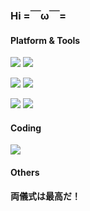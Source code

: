 ### Hi =￣ω￣=

<!--
**Meowcolm024/meowcolm024** is a ✨ _special_ ✨ repository because its `README.md` (this file) appears on your GitHub profile.

Here are some ideas to get you started:

- 🔭 I’m currently working on ...
- 🌱 I’m currently learning ...
- 👯 I’m looking to collaborate on ...
- 🤔 I’m looking for help with ...
- 💬 Ask me about ...
- 📫 How to reach me: ...
- 😄 Pronouns: ...
- ⚡ Fun fact: ...
-->

#### Platform & Tools

![](https://img.shields.io/badge/macOS-Ventura-292e33?style=flat-square&logo=apple&logoColor=ffffff)
![](https://img.shields.io/badge/Windows-10-2376bc?style=flat-square&logo=windows&logoColor=ffffff)

![](https://img.shields.io/badge/IDE-Visual%20Studio%20Code-blue?style=flat-square&logo=visual-studio-code&logoColor=ffffff)
![](https://img.shields.io/badge/-Affinity%20Photo-7e4dd2?style=flat-square&logo=affinity-photo&logoColor=ffffff)

![](https://img.shields.io/badge/-Haskell-5d4f85?style=flat-square&logo=haskell&logoColor=ffffff)
![](https://img.shields.io/badge/-Scala-de3423?style=flat-square&logo=scala&logoColor=ffffff)
<!--
![](https://img.shields.io/badge/-Rust-b7410e?style=flat-square&logo=rust&logoColor=ffffff)
![](https://img.shields.io/badge/-C/C%2B%2B-007396?style=flat-square&logo=c%2B%2B&logoColor=ffffff)
![](https://img.shields.io/badge/-Python-3776ab?style=flat-square&logo=python&logoColor=ffffff)
-->


#### Coding

![](https://www.codewars.com/users/Meowcolm024/badges/large)

#### Others

**両儀式は最高だ！**
